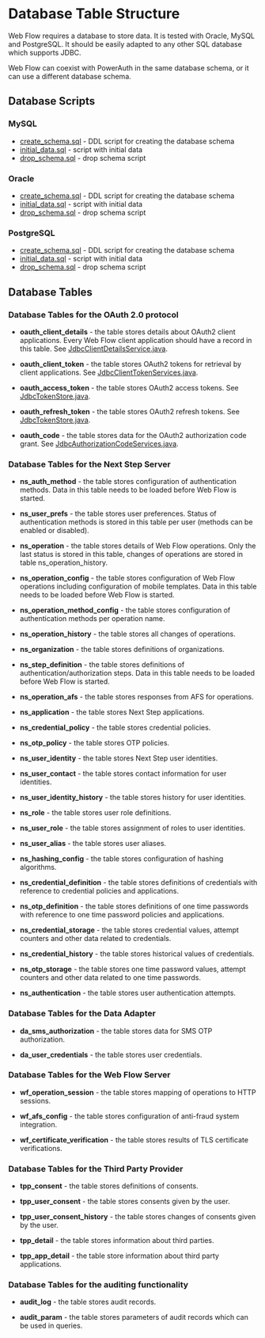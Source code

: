 # Database Table Structure

Web Flow requires a database to store data. It is tested with Oracle, MySQL and PostgreSQL. It should be easily adapted to any other SQL database which supports JDBC.

Web Flow can coexist with PowerAuth in the same database schema, or it can use a different database schema.

## Database Scripts

### MySQL
- [create_schema.sql](./sql/mysql/create_schema.sql) - DDL script for creating the database schema
- [initial_data.sql](./sql/mysql/initial_data.sql) - script with initial data
- [drop_schema.sql](./sql/mysql/drop_schema.sql) - drop schema script

### Oracle

- [create_schema.sql](./sql/oracle/create_schema.sql) - DDL script for creating the database schema
- [initial_data.sql](./sql/oracle/initial_data.sql) - script with initial data
- [drop_schema.sql](./sql/oracle/drop_schema.sql) - drop schema script

### PostgreSQL

- [create_schema.sql](./sql/postgresql/create_schema.sql) - DDL script for creating the database schema
- [initial_data.sql](./sql/postgresql/initial_data.sql) - script with initial data
- [drop_schema.sql](./sql/postgresql/drop_schema.sql) - drop schema script

## Database Tables

### Database Tables for the OAuth 2.0 protocol

- **oauth_client_details** - the table stores details about OAuth2 client applications. Every Web Flow client application should have a record in this table. See [JdbcClientDetailsService.java](https://github.com/spring-projects/spring-security-oauth/blob/master/spring-security-oauth2/src/main/java/org/springframework/security/oauth2/provider/client/JdbcClientDetailsService.java).

- **oauth_client_token** - the table stores OAuth2 tokens for retrieval by client applications. See [JdbcClientTokenServices.java](https://docs.spring.io/spring-security/oauth/apidocs/org/springframework/security/oauth2/client/token/JdbcClientTokenServices.html).

- **oauth_access_token** - the table stores OAuth2 access tokens. See [JdbcTokenStore.java](https://github.com/spring-projects/spring-security-oauth/blob/master/spring-security-oauth2/src/main/java/org/springframework/security/oauth2/provider/token/store/JdbcTokenStore.java).

- **oauth_refresh_token** - the table stores OAuth2 refresh tokens. See [JdbcTokenStore.java](https://github.com/spring-projects/spring-security-oauth/blob/master/spring-security-oauth2/src/main/java/org/springframework/security/oauth2/provider/token/store/JdbcTokenStore.java).

- **oauth_code** - the table stores data for the OAuth2 authorization code grant. See [JdbcAuthorizationCodeServices.java](https://github.com/spring-projects/spring-security-oauth/blob/master/spring-security-oauth2/src/main/java/org/springframework/security/oauth2/provider/code/JdbcAuthorizationCodeServices.java).

### Database Tables for the Next Step Server

- **ns_auth_method** - the table stores configuration of authentication methods. Data in this table needs to be loaded before Web Flow is started.

- **ns_user_prefs** - the table stores user preferences. Status of authentication methods is stored in this table per user (methods can be enabled or disabled).

- **ns_operation** - the table stores details of Web Flow operations. Only the last status is stored in this table, changes of operations are stored in table ns_operation_history.

- **ns_operation_config** - the table stores configuration of Web Flow operations including configuration of mobile templates. Data in this table needs to be loaded before Web Flow is started.

- **ns_operation_method_config** - the table stores configuration of authentication methods per operation name.

- **ns_operation_history** - the table stores all changes of operations.

- **ns_organization** - the table stores definitions of organizations.

- **ns_step_definition** - the table stores definitions of authentication/authorization steps. Data in this table needs to be loaded before Web Flow is started.

- **ns_operation_afs** - the table stores responses from AFS for operations.

- **ns_application** - the table stores Next Step applications.

- **ns_credential_policy** - the table stores credential policies.

- **ns_otp_policy** - the table stores OTP policies.

- **ns_user_identity** - the table stores Next Step user identities.

- **ns_user_contact** - the table stores contact information for user identities.

- **ns_user_identity_history** - the table stores history for user identities.

- **ns_role** - the table stores user role definitions.

- **ns_user_role** - the table stores assignment of roles to user identities.

- **ns_user_alias** - the table stores user aliases.

- **ns_hashing_config** - the table stores configuration of hashing algorithms.

- **ns_credential_definition** - the table stores definitions of credentials with reference to credential policies and applications.

- **ns_otp_definition** - the table stores definitions of one time passwords with reference to one time password policies and applications.

- **ns_credential_storage** - the table stores credential values, attempt counters and other data related to credentials.

- **ns_credential_history** - the table stores historical values of credentials.

- **ns_otp_storage** - the table stores one time password values, attempt counters and other data related to one time passwords.

- **ns_authentication** - the table stores user authentication attempts.

### Database Tables for the Data Adapter

- **da_sms_authorization** - the table stores data for SMS OTP authorization.

- **da_user_credentials** - the table stores user credentials.

### Database Tables for the Web Flow Server

- **wf_operation_session** - the table stores mapping of operations to HTTP sessions.

- **wf_afs_config** - the table stores configuration of anti-fraud system integration.

- **wf_certificate_verification** - the table stores results of TLS certificate verifications.

### Database Tables for the Third Party Provider

- **tpp_consent** - the table stores definitions of consents.

- **tpp_user_consent** - the table stores consents given by the user.

- **tpp_user_consent_history** - the table stores changes of consents given by the user.

- **tpp_detail** - the table stores information about third parties.

- **tpp_app_detail** - the table store information about third party applications.

### Database Tables for the auditing functionality

- **audit_log** - the table stores audit records.

- **audit_param** - the table stores parameters of audit records which can be used in queries.